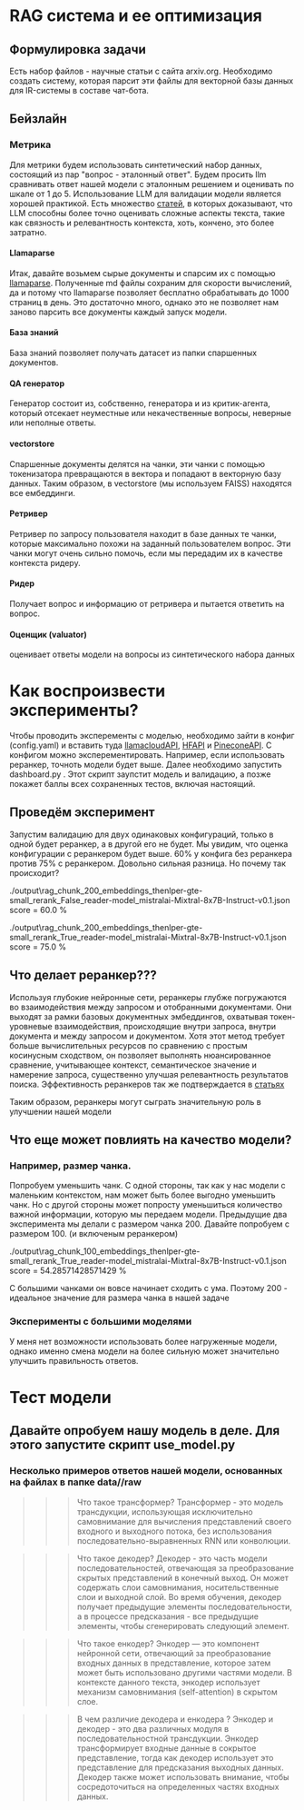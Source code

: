 # RAG система и ее оптимизация

## Формулировка задачи

Есть набор файлов - научные статьи с сайта arxiv.org. Необходимо создать систему, которая парсит эти файлы для векторной базы данных для IR-системы в составе чат-бота.

## Бейзлайн

### Метрика

Для метрики будем использовать синтетический набор данных, состоящий из пар "вопрос - эталонный ответ". Будем просить llm сравнивать ответ нашей модели с эталонным решением и оценивать по шкале от 1 до 5. Использование LLM для валидации модели является хорошей практикой. Есть множество [статей](https://arxiv.org/abs/2401.07103), в которых доказывают, что LLM способны более точно оценивать сложные аспекты текста, такие как связность и релевантность контекста, хоть, кончено, это более затратно.

#### Llamaparse

Итак, давайте возьмем сырые документы и спарсим их с помощью [llamaparse](https://docs.llamaindex.ai/en/stable/llama_cloud/llama_parse/). Полученные md файлы сохраним для скорости вычислений, да и потому что llamaparse позволяет бесплатно обрабатывать до 1000 страниц в день. Это достаточно много, однако это не позволяет нам заново парсить все документы каждый запуск модели.

#### База знаний

База знаний позволяет получать датасет из папки спаршенных документов.

#### QA генератор

Генератор состоит из, собственно, генератора и из критик-агента, который отсекает неуместные или некачественные вопросы, неверные или неполные ответы.

#### vectorstore

Спаршенные документы делятся на чанки, эти чанки с помощью токенизатора превращаются в вектора и попадают в векторную базу данных. Таким образом, в vectorstore (мы используем FAISS) находятся все ембеддинги.

#### Ретривер

Ретривер по запросу пользователя находит в базе данных те чанки, которые максимально похожи на заданный пользователем вопрос. Эти чанки могут очень сильно помочь, если мы передадим их в качестве контекста ридеру.

#### Ридер

Получает вопрос и информацию от ретривера и пытается ответить на вопрос.

#### Оценщик (valuator)

оценивает ответы модели на вопросы из синтетического набора данных

# Как воспроизвести эксперименты?

Чтобы проводить эксперементы с моделью, необходимо зайти в конфиг (config.yaml) и вставить туда [llamacloudAPI](https://cloud.llamaindex.ai/), [HFAPI](https://huggingface.co/settings/tokens) и [PineconeAPI](https://app.pinecone.io/organizations/-ODyMPMyGrGYdSCnYqSa/settings/projects). С конфигом можно эксперементировать. Например, если использовать реранкер, точноть модели будет выше. Далее необходимо запустить dashboard.py . Этот скрипт заупстит модель и валидацию, а позже покажет баллы всех сохраненных тестов, включая настоящий.

## Проведём эксперимент

Запустим валидацию для двух одинаковых конфигураций, только в одной будет реранкер, а в другой его не будет. Мы увидим, что оценка конфигурации с реранкером будет выше. 60% у конфига без реранкера против 75% с реранкером. Довольно сильная разница. Но почему так происходит?

./output\rag_chunk_200_embeddings_thenlper-gte-small_rerank_False_reader-model_mistralai-Mixtral-8x7B-Instruct-v0.1.json score = 60.0 %

./output\rag_chunk_200_embeddings_thenlper-gte-small_rerank_True_reader-model_mistralai-Mixtral-8x7B-Instruct-v0.1.json score = 75.0 %

## Что делает реранкер???

Используя глубокие нейронные сети, реранкеры глубже погружаются во взаимодействия между запросом и отобранными документами. Они выходят за рамки базовых документных эмбеддингов, охватывая токен-уровневые взаимодействия, происходящие внутри запроса, внутри документа и между запросом и документом. Хотя этот метод требует больше вычислительных ресурсов по сравнению с простым косинусным сходством, он позволяет выполнять нюансированное сравнение, учитывающее контекст, семантическое значение и намерение запроса, существенно улучшая релевантность результатов поиска.
Эффективность реранкеров так же подтверждается в [статьях](https://arxiv.org/pdf/2409.07691)

Таким образом, реранкеры могут сыграть значительную роль в улучшении нашей модели

## Что еще может повлиять на качество модели?

### Например, размер чанка.

Попробуем уменьшить чанк. С одной стороны, так как у нас модели с маленьким контекстом, нам может быть более выгодно уменьшить чанк. Но с другой стороны может попросту уменьшиться количество важной информации, которую мы передаем модели.
Предыдущие два эксперимента мы делали с размером чанка 200. Давайте попробуем с размером 100. (и включеным реранкером)

./output\rag_chunk_100_embeddings_thenlper-gte-small_rerank_True_reader-model_mistralai-Mixtral-8x7B-Instruct-v0.1.json score = 54.28571428571429 %

С большими чанками он вовсе начинает сходить с ума. Поэтому 200 - идеальное значение для размера чанка в нашей задаче

### Эксперименты c большими моделями

У меня нет возможности использовать более нагруженные модели, однако именно смена модели на более сильную может значительно улучшить правильность ответов.

# Тест модели

## Давайте опробуем нашу модель в деле. Для этого запустите скрипт use_model.py

### Несколько примеров ответов нашей модели, основанных на файлах в папке data//raw

> > > Что такое трансформер?
> > > Трансформер - это модель трансдукции, использующая исключительно самовнимание для вычисления представлений своего входного и выходного потока, без использования последовательно-выравненных RNN или конволюции.

> > > Что такое декодер?
> > > Декодер - это часть модели последовательностей, отвечающая за преобразование скрытых представлений в конечный выход. Он может содержать слои самовнимания, носительственные слои и выходной слой. Во время обучения, декодер получает предыдущие элементы последовательности, а в процессе предсказания - все предыдущие элементы, чтобы сгенерировать
> > > следующий элемент.

> > > Что такое енкодер?
> > > Энкодер — это компонент нейронной сети, отвечающий за преобразование входных данных в представление, которое затем может быть использовано другими частями модели. В контексте данного текста, энкодер использует механизм самовнимания (self-attention) в скрытом слое.

> > > В чем различие декодера и енкодера ?
> > > Энкодер и декодер - это два различных модуля в последовательностной трансдукции. Энкодер трансформирует входные данные в сокрытое представление, тогда как декодер использует это представление для предсказания выходных данных. Декодер также может использовать внимание, чтобы сосредоточиться на определенных частях входных данных.

